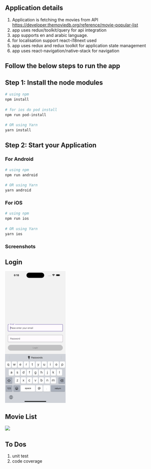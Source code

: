 
## Application details

1. Application is fetching the movies from API https://developer.themoviedb.org/reference/movie-popular-list
2. app uses redux/toolkit/query for api integration
3. app supports en and arabic language.
4. for localisation support react-i18next used
5. app uses redux and redux toolkit for application state management
6. app uses react-navigation/native-stack for navigation

## Follow the below steps to run the app

## Step 1: Install the node modules

```bash
# using npm
npm install

# for ios do pod install
npm run pod-install

# OR using Yarn
yarn install

```

## Step 2: Start your Application

### For Android

```bash
# using npm
npm run android

# OR using Yarn
yarn android
```

### For iOS

```bash
# using npm
npm run ios

# OR using Yarn
yarn ios
```

### Screenshots

## Login

<img src="./screenshots/login.png" width="200">

## Movie List

<img src="./screenshots/movie_list.png" width="200">

## To Dos

1. unit test
2. code coverage
